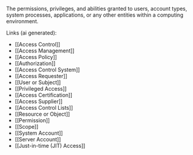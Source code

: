 The permissions, privileges, and abilities granted to users, account types, system processes, applications, or any other entities within a computing environment.

Links (ai generated):
 - [[Access Control]]
 - [[Access Management]]
 - [[Access Policy]]
 - [[Authorization]]
 - [[Access Control System]]
 - [[Access Requester]]
 - [[User or Subject]]
 - [[Privileged Access]]
 - [[Access Certification]]
 - [[Access Supplier]]
 - [[Access Control Lists]]
 - [[Resource or Object]]
 - [[Permission]]
 - [[Scope]]
 - [[System Account]]
 - [[Server Account]]
 - [[Just-in-time (JIT) Access]]
